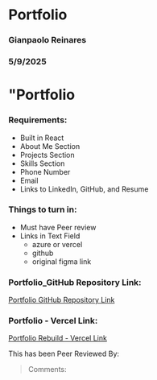 # Portfolio

### Gianpaolo Reinares
### 5/9/2025
# "Portfolio

### Requirements:
- Built in React
- About Me Section
- Projects Section
- Skills Section
- Phone Number
- Email
- Links to LinkedIn, GitHub, and Resume


### Things to turn in:
- Must have Peer review
- Links in Text Field
    * azure or vercel
    * github
    * original figma link


### Portfolio_GitHub Repository Link:
[Portfolio GitHub Repository Link](https://github.com/MandoxaElemental/my-app)

### Portfolio - Vercel Link:
[Portfolio Rebuild - Vercel Link](https://gpreinares-portfolio.vercel.app/)


This has been Peer Reviewed By: 
> Comments: 
